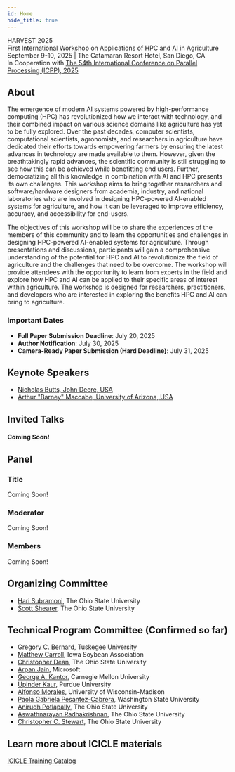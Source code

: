 ```yaml
---
id: Home
hide_title: true
---
```


<div class="workshop-container">
  <div class="workshop-header">
    <div class="workshop-title">HARVEST 2025</div>
    <div class="workshop-subtitle">First International Workshop on Applications of HPC and AI in Agriculture</div>
    <div class="workshop-location-date">
      September 9-10, 2025 | The Catamaran Resort Hotel, San Diego, CA
    </div>
    <!-- <div>In Conjunction with <a href="https://icpp2025.sdsc.edu/">ICPP 2025</a></div> -->
    <div>In Cooperation with <a href="https://icpp2025.sdsc.edu/">The 54th International Conference on Parallel Processing (ICPP), 2025</a></div>
  </div>

  <div class="workshop-section">
    <h2 class="section-title">About</h2>
    <p>The emergence of modern AI systems powered by high-performance computing (HPC) has revolutionized how we interact with technology, and their combined impact on various science domains like agriculture has yet to be fully explored. Over the past decades, computer scientists, computational scientists, agronomists, and researchers in agriculture have dedicated their efforts towards empowering farmers by ensuring the latest advances in technology are made available to them. However, given the breathtakingly rapid advances, the scientific community is still struggling to see how this can be achieved while benefitting end users. Further, democratizing all this knowledge in combination with AI and HPC presents its own challenges. This workshop aims to bring together researchers and software/hardware designers from academia, industry, and national laboratories who are involved in designing HPC-powered AI-enabled systems for agriculture, and how it can be leveraged to improve efficiency, accuracy, and accessibility for end-users.</p>
    <p>The objectives of this workshop will be to share the experiences of the members of this community and to learn the opportunities and challenges in designing HPC-powered AI-enabled systems for agriculture. Through presentations and discussions, participants will gain a comprehensive understanding of the potential for HPC and AI to revolutionize the field of agriculture and the challenges that need to be overcome. The workshop will provide attendees with the opportunity to learn from experts in the field and explore how HPC and AI can be applied to their specific areas of interest within agriculture. The workshop is designed for researchers, practitioners, and developers who are interested in exploring the benefits HPC and AI can bring to agriculture.</p>
  </div>

  <div class="workshop-highlight-section">
    <h3>Important Dates</h3>
    <ul>
      <li><strong>Full Paper Submission Deadline</strong>: July 20, 2025</li>
      <li><strong>Author Notification</strong>: July 30, 2025</li>
      <li><strong>Camera-Ready Paper Submission (Hard Deadline)</strong>: July 31, 2025</li>
    </ul>
  </div>

  <div class="workshop-section">
    <h2 class="section-title">Keynote Speakers</h2>
    <ul>
      <li><a href="https://www.linkedin.com/in/nicholas-butts-1a456569/">Nicholas Butts, John Deere, USA</a></li>
      <li><a href="https://infosci.arizona.edu/person/barney-maccabe">Arthur "Barney" Maccabe, University of Arizona, USA</a></li>
    </ul>
    <!-- <p><strong>Speaker: </strong>Nicholas Butts, John Deere, USA</p>
    <p><strong>Title: </strong>Plows to Neurons: The Role of HPC and AI in Agriculture</p>
    <p><strong>Abstract: </strong>The convergence of High-Performance Computing (HPC) and Artificial Intelligence (AI) is revolutionizing the landscape of autonomy and automation in agriculture. In this keynote, we explore how HPC serves as the backbone for advancing AI-driven systems, unlocking new capabilities in decision-making, real-time processing, and adaptive control. We emphasize the critical importance of performance per watt, highlighting the need to optimize energy efficiency as AI adoption scales in resource-constrained environments. Furthermore, we argue that while larger AI models have garnered significant attention, there is a pressing demand for more efficient and specialized AI architectures that deliver superior performance without compromising computational resources. Lastly, we discuss the necessity of innovative sensor fusion methods to enhance situational awareness and decision-making in complex, dynamic environments. By addressing these challenges, we pave the way for smarter, more sustainable, and scalable autonomous systems that will shape the future of technology.</p> -->
  </div>

  <div class="workshop-section">
    <h2 class="section-title">Invited Talks</h2>
    <!-- <ul>
      <li>Full Name, Organization/Company</li>
      <li>Full Name, Organization/Company</li>
      <li>Full Name, Organization/Company</li>
    </ul> -->
    <h4>Coming Soon!</h4>
  </div>

  <div class="workshop-section">
    <h2 class="section-title">Panel</h2>
    <h3>Title</h3>
    <p>Coming Soon!</p>
    <h3>Moderator</h3>
    <p>Coming Soon!</p>
    <h3>Members</h3>
    <p>Coming Soon!</p>
  </div>

  <div class="workshop-section">
    <h2 class="section-title">Organizing Committee</h2>
    <ul>
      <li><a href="https://cse.osu.edu/people/subramoni.1">Hari Subramoni</a>, The Ohio State University</li>
      <li><a href="https://fabe.osu.edu/our-people/scott-shearer">Scott Shearer</a>, The Ohio State University</li>
    </ul>
  </div>

  <div class="workshop-section">
    <h2 class="section-title">Technical Program Committee (Confirmed so far)</h2>
    <ul>
      <li><a href="https://www.tuskegee.edu/programs-courses/colleges-schools/caens/daes/contact-us/daes-faculty/bernard-gregory">Gregory C. Bernard</a>, Tuskegee University</li>
      <li><a href="https://www.iasoybeans.com/about/staff-listing/matthew-carroll">Matthew Carroll</a>, Iowa Soybean Association</li>
      <li><a href="https://fabe.osu.edu/our-people/christopher-dean">Christopher Dean</a>, The Ohio State University</li>
      <li><a href="https://www.linkedin.com/in/aj-prime/">Arpan Jain</a>, Microsoft</li>
      <li><a href="https://www.cmu.edu/news/experts/georgea.kantor">George A. Kantor</a>, Carnegie Mellon University</li>
      <li><a href="https://ag.purdue.edu/directory/kauru">Upinder Kaur</a>, Purdue University</li>
      <li><a href="https://dpla.wisc.edu/staff/alfonso-morales/">Alfonso Morales</a>, University of Wisconsin-Madison</li>
      <li><a href="https://paolagpesantezc.wixsite.com/paolapesantezcabrera">Paola Gabriela Pesántez-Cabrera</a>, Washington State University</li>
      <li><a href="https://www.linkedin.com/in/anirudh-potlapally-30659a1ab">Anirudh Potlapally</a>, The Ohio State University</li>
      <li><a href="https://www.linkedin.com/in/radhakrishnan97/">Aswathnarayan Radhakrishnan</a>, The Ohio State University</li>
      <li><a href="https://cse.osu.edu/people/stewart.962">Christopher C. Stewart</a>, The Ohio State University</li>
    </ul>
  </div>

  <div class="workshop-section">
    <h2 class="section-title">Learn more about ICICLE materials</h2>
    <p><a href="https://icicle-ai.github.io/training-catalog/">ICICLE Training Catalog</a></p>
  </div>
</div>
